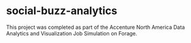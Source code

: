 # social-buzz-analytics
This project was completed as part of the Accenture North America Data Analytics and Visualization Job Simulation on Forage.
